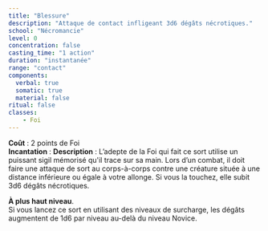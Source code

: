 ```yaml
---
title: "Blessure"
description: "Attaque de contact infligeant 3d6 dégâts nécrotiques."
school: "Nécromancie"
level: 0
concentration: false
casting_time: "1 action"
duration: "instantanée"
range: "contact"
components:
  verbal: true
  somatic: true
  material: false
ritual: false
classes:
    - Foi
---
```

**Coût** : 2 points de Foi  
**Incantation** : 
**Description** : L’adepte de la Foi qui fait ce sort utilise un puissant sigil mémorisé qu'il trace sur sa main. Lors d’un combat, il doit faire  une attaque de sort au corps-à-corps contre une créature située à une distance inférieure ou égale à votre allonge. Si vous la touchez, elle subit 3d6 dégâts nécrotiques.  

**À plus haut niveau**.  
Si vous lancez ce sort en utilisant des niveaux de surcharge, les dégâts augmentent de 1d6 par niveau au-delà du niveau Novice.  
